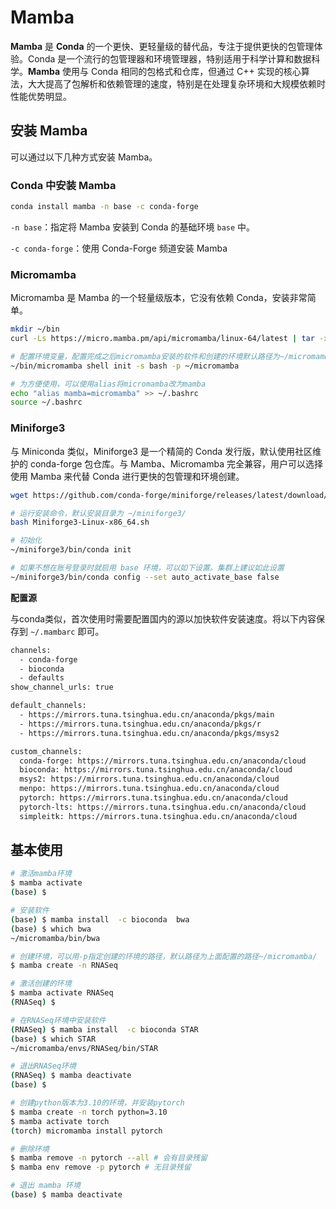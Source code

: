 # Mamba

**Mamba** 是 **Conda** 的一个更快、更轻量级的替代品，专注于提供更快的包管理体验。Conda 是一个流行的包管理器和环境管理器，特别适用于科学计算和数据科学。**Mamba** 使用与 Conda 相同的包格式和仓库，但通过 C++ 实现的核心算法，大大提高了包解析和依赖管理的速度，特别是在处理复杂环境和大规模依赖时性能优势明显。

## 安装 Mamba

可以通过以下几种方式安装 Mamba。

### Conda 中安装 Mamba

```bash
conda install mamba -n base -c conda-forge
```

`-n base`：指定将 Mamba 安装到 Conda 的基础环境 `base` 中。

`-c conda-forge`：使用 Conda-Forge 频道安装 Mamba

### Micromamba

Micromamba 是 Mamba 的一个轻量级版本，它没有依赖 Conda，安装非常简单。

```bash
mkdir ~/bin
curl -Ls https://micro.mamba.pm/api/micromamba/linux-64/latest | tar -xvj bin/micromamba

# 配置环境变量，配置完成之后micromamba安装的软件和创建的环境默认路径为~/micromamba
~/bin/micromamba shell init -s bash -p ~/micromamba

# 为方便使用，可以使用alias将micromamba改为mamba
echo "alias mamba=micromamba" >> ~/.bashrc
source ~/.bashrc
```

### Miniforge3

与 Miniconda 类似，Miniforge3 是一个精简的 Conda 发行版，默认使用社区维护的 conda-forge 包仓库。与 Mamba、Micromamba 完全兼容，用户可以选择使用 Mamba 来代替 Conda 进行更快的包管理和环境创建。

```bash
wget https://github.com/conda-forge/miniforge/releases/latest/download/Miniforge3-Linux-x86_64.sh

# 运行安装命令，默认安装目录为 ~/miniforge3/
bash Miniforge3-Linux-x86_64.sh

# 初始化
~/miniforge3/bin/conda init

# 如果不想在账号登录时就启用 base 环境，可以如下设置。集群上建议如此设置
~/miniforge3/bin/conda config --set auto_activate_base false
```

**配置源**

与conda类似，首次使用时需要配置国内的源以加快软件安装速度。将以下内容保存到 `~/.mambarc` 即可。

```bash
channels:
  - conda-forge
  - bioconda
  - defaults
show_channel_urls: true

default_channels:
  - https://mirrors.tuna.tsinghua.edu.cn/anaconda/pkgs/main
  - https://mirrors.tuna.tsinghua.edu.cn/anaconda/pkgs/r
  - https://mirrors.tuna.tsinghua.edu.cn/anaconda/pkgs/msys2

custom_channels:
  conda-forge: https://mirrors.tuna.tsinghua.edu.cn/anaconda/cloud
  bioconda: https://mirrors.tuna.tsinghua.edu.cn/anaconda/cloud
  msys2: https://mirrors.tuna.tsinghua.edu.cn/anaconda/cloud
  menpo: https://mirrors.tuna.tsinghua.edu.cn/anaconda/cloud
  pytorch: https://mirrors.tuna.tsinghua.edu.cn/anaconda/cloud
  pytorch-lts: https://mirrors.tuna.tsinghua.edu.cn/anaconda/cloud
  simpleitk: https://mirrors.tuna.tsinghua.edu.cn/anaconda/cloud
```

## 基本使用

```bash
# 激活mamba环境
$ mamba activate
(base) $

# 安装软件
(base) $ mamba install  -c bioconda  bwa
(base) $ which bwa
~/micromamba/bin/bwa

# 创建环境，可以用-p指定创建的环境的路径，默认路径为上面配置的路径~/micromamba/
$ mamba create -n RNASeq

# 激活创建的环境
$ mamba activate RNASeq
(RNASeq) $

# 在RNASeq环境中安装软件
(RNASeq) $ mamba install  -c bioconda STAR
(base) $ which STAR
~/micromamba/envs/RNASeq/bin/STAR

# 退出RNASeq环境
(RNASeq) $ mamba deactivate
(base) $

# 创建python版本为3.10的环境，并安装pytorch
$ mamba create -n torch python=3.10
$ mamba activate torch
(torch) micromamba install pytorch 

# 删除环境
$ mamba remove -n pytorch --all # 会有目录残留
$ mamba env remove -p pytorch # 无目录残留

# 退出 mamba 环境
(base) $ mamba deactivate
```

